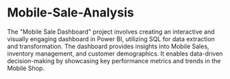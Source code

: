 # Mobile-Sale-Analysis
The "Mobile Sale Dashboard" project involves creating an interactive and visually engaging dashboard in Power BI, utilizing SQL for data extraction and transformation. The dashboard provides insights into Mobile Sales, inventory management, and customer demographics. It enables data-driven decision-making by showcasing key performance metrics and trends in the Mobile Shop.
